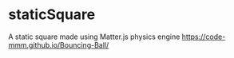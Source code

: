 # staticSquare
A static square made using Matter.js physics engine
https://code-mmm.github.io/Bouncing-Ball/
